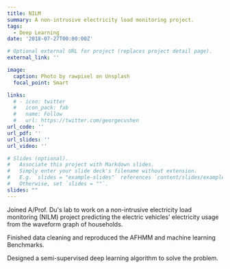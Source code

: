 ```yaml
---
title: NILM
summary: A non-intrusive electricity load monitoring project.
tags:
  - Deep Learning
date: '2018-07-27T00:00:00Z'

# Optional external URL for project (replaces project detail page).
external_link: ''

image:
  caption: Photo by rawpixel on Unsplash
  focal_point: Smart

links:
  # - icon: twitter
  #   icon_pack: fab
  #   name: Follow
  #   url: https://twitter.com/georgecushen
url_code: ''
url_pdf: ''
url_slides: ''
url_video: ''

# Slides (optional).
#   Associate this project with Markdown slides.
#   Simply enter your slide deck's filename without extension.
#   E.g. `slides = "example-slides"` references `content/slides/example-slides.md`.
#   Otherwise, set `slides = ""`.
slides: ""
---
```


Joined A/Prof. Du's lab to work on a non-intrusive electricity load monitoring (NILM) project predicting the electric vehicles' electricity usage from the waveform graph of households.

Finished data cleaning and reproduced the AFHMM and machine learning Benchmarks.

Designed a semi-supervised deep learning algorithm to solve the problem.
